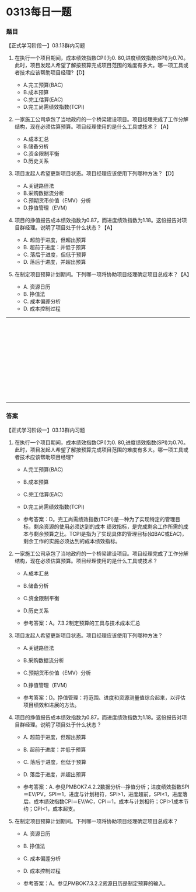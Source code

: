 # 0313每日一题
### 题目
【正式学习阶段一】03.13群内习题

1. 在执行一个项目期间，成本绩效指数CPI)为0. 80,进度绩效指数(SPI)为0.70。此时，项目发起人希望了解按预算完成项目范围的难度有多大。哪一项工具或者技术应该帮助项目经理?【D】
	- A.完工预算(BAC)
	- B.成本预算
	- C.完工估算(EAC)
	- D.完工尚需绩效指数(TCPI)

2. 一家施工公司承包了当地政府的一个桥梁建设项目。项目经理完成了工作分解结构，现在必须估算预算。项目经理使用的是什么工具或技术？【A】
	- A.成本汇总
	- B.储备分析
	- C.资金限制平衡
	- D.历史关系

3. 项目发起人希望更新项目状态。项目经理应该使用下列哪种方法？【D】
	- A.关键路径法
	- B.采购数据流分析
	- C.预期货币价值（EMV）分析
	- D.挣值管理（EVM）

4. 项目的挣值报告成本绩效指数为0.87，而进度绩效指数为1.18。这份报告对项目群经理。说明了项目处于什么状态？【A】
	- A. 超前于进度，但超出预算
	- B. 超前于进度：并低于预算
	- C. 落后于进度，但低于预算
	- D. 落后于进度，并超出预算

5. 在制定项目预算计划期间。下列哪一项将协助项目经理确定项目总成本？【A】
	- A. 资源日历
	- B. 挣值法
	- C. 成本偏差分析
	- D. 成本控制过程

<hr/>
<br/><br/><br/><br/><br/><br/><br/><br/><br/><br/><br/><br/>
<hr/>

### 答案
【正式学习阶段一】03.13群内习题

1. 在执行一个项目期间，成本绩效指数CPI)为0. 80,进度绩效指数(SPI)为0.70。此时，项目发起人希望了解按预算完成项目范围的难度有多大。哪一项工具或者技术应该帮助项目经理?
	- A.完工预算(BAC)
	- B.成本预算
	- C.完工估算(EAC)
	- D.完工尚需绩效指数(TCPI)

	- 参考答案：D。完工尚需绩效指数(TCPI)是一种为了实现特定的管理目标，剩余资源的使用必须达到的成本 绩效指标，是完成剩余工作所需的成本与剩余预算之比。TCPI是指为了实现具体的管理目标(如BAC或EAC)，剩余工作的实施必须达到的成本绩效指标。

2. 一家施工公司承包了当地政府的一个桥梁建设项目。项目经理完成了工作分解结构，现在必须估算预算。项目经理使用的是什么工具或技术？
	- A.成本汇总
	- B.储备分析
	- C.资金限制平衡
	- D.历史关系

	- 参考答案：A。7.3.2制定预算的工具与技术成本汇总

3. 项目发起人希望更新项目状态。项目经理应该使用下列哪种方法？
	- A.关键路径法
	- B.采购数据流分析
	- C.预期货币价值（EMV）分析
	- D.挣值管理（EVM）

	- 参考答案：D。挣值管理：将范围、进度和资源测量值综合起来，以评估项目绩效和进展的方法。

4. 项目的挣值报告成本绩效指数为0.87，而进度绩效指数为1.18。这份报告对项目群经理。说明了项目处于什么状态？
	- A. 超前于进度，但超出预算
	- B. 超前于进度：并低于预算
	- C. 落后于进度，但低于预算
	- D. 落后于进度，并超出预算

	- 参考答案：A. 参见PMBOK7.4.2.2数据分析--挣值分析；进度绩效指数SPI＝EV/PV，SPI＝1，进度与计划相符，SPI>1，进度超前，SPI<1，进度落后。成本绩效指数CPI＝EV/AC，CPI＝1，成本与计划相符；CPI>1成本节约；CPI<1，成本超支。

5. 在制定项目预算计划期间。下列哪一项将协助项目经理确定项目总成本？
	- A. 资源日历
	- B. 挣值法
	- C. 成本偏差分析
	- D. 成本控制过程

	- 参考答案：A。参见PMBOK7.3.2.2资源日历是制定预算的输入。